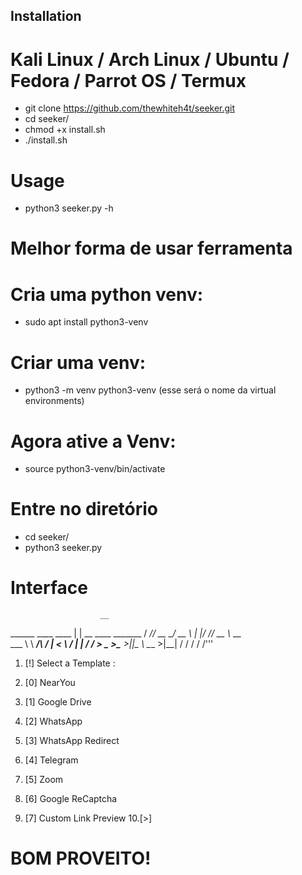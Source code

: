 ## Installation

# Kali Linux / Arch Linux / Ubuntu / Fedora / Parrot OS / Termux

- git clone https://github.com/thewhiteh4t/seeker.git
- cd seeker/
- chmod +x install.sh
- ./install.sh

# Usage

- python3 seeker.py -h

# Melhor forma de usar ferramenta 

# Cria uma python venv:
- sudo apt install python3-venv

# Criar uma venv:
- python3 -m venv python3-venv (esse será o nome da virtual environments)

# Agora ative a Venv:
- source python3-venv/bin/activate

# Entre no diretório
- cd seeker/
- python3 seeker.py

# Interface

                        __
  ______  ____   ____  |  | __  ____ _______
 /  ___/_/ __ \_/ __ \ |  |/ /_/ __ \\_  __ \
 \___ \ \  ___/\  ___/ |    < \  ___/ |  | \/
/____  > \___  >\___  >|__|_ \ \___  >|__|
     \/      \/     \/      \/     \/'''


1. [!] Select a Template :

2. [0] NearYou
3. [1] Google Drive
4. [2] WhatsApp
5. [3] WhatsApp Redirect
6. [4] Telegram
7. [5] Zoom
8. [6] Google ReCaptcha
9. [7] Custom Link Preview
10.[>] 

# BOM PROVEITO!


